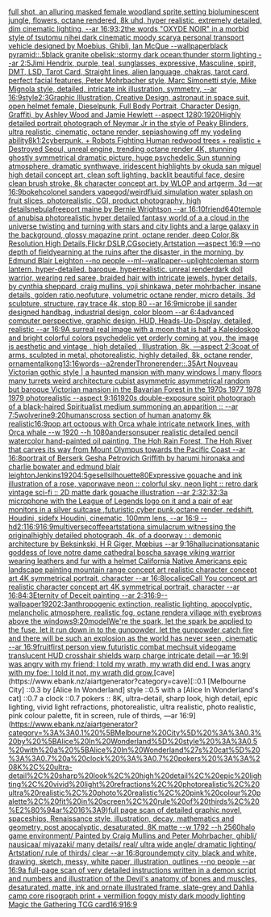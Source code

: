 [full shot, an alluring masked female woodland sprite,setting bioluminescent jungle, flowers, octane rendered, 8k uhd, hyper realistic, extremely detailed, dim cinematic lighting, --ar 16:9](https://www.ebank.nz/aiartgenerator?category=full%20shot%2C%20an%20alluring%20masked%20female%20woodland%20sprite%2Csetting%20bioluminescent%20jungle%2C%20flowers%2C%20octane%20rendered%2C%208k%20uhd%2C%20hyper%20realistic%2C%20extremely%20detailed%2C%20dim%20cinematic%20lighting%2C%20--ar%2016%3A9)[3:2](https://www.ebank.nz/aiartgenerator?category=3%3A2)[the words "OXYDE NOIR" in a morbid style of tsutomu nihei dark cinematic moody scary](https://www.ebank.nz/aiartgenerator?category=the%20words%20%22OXYDE%20NOIR%22%20in%20a%20morbid%20style%20of%20tsutomu%20nihei%20dark%20cinematic%20moody%20scary)[a personal transport vehicle designed by Moebius, Ghibli, Ian McQue --wallpaper](https://www.ebank.nz/aiartgenerator?category=a%20personal%20transport%20vehicle%20designed%20by%20Moebius%2C%20Ghibli%2C%20Ian%20McQue%20--wallpaper)[black pyramid::.5black granite obelisk::stormy dark ocean:thunder storm lighting --ar 2:5](https://www.ebank.nz/aiartgenerator?category=black%20pyramid%3A%3A.5black%20granite%20obelisk%3A%3Astormy%20dark%20ocean%3Athunder%20storm%20lighting%20--ar%202%3A5)[Jimi Hendrix, purple, teal, sunglasses, expressive, Masculine, spirit, DMT, LSD, Tarot Card, Straight lines, alien language, chakras, tarot card, perfect facial features, Peter Mohrbacher style, Marc Simonetti style, Mike Mignola style, detailed, intricate ink illustration, symmetry, --ar 16:9](https://www.ebank.nz/aiartgenerator?category=Jimi%20Hendrix%2C%20purple%2C%20teal%2C%20sunglasses%2C%20expressive%2C%20Masculine%2C%20spirit%2C%20DMT%2C%20LSD%2C%20Tarot%20Card%2C%20Straight%20lines%2C%20alien%20language%2C%20chakras%2C%20tarot%20card%2C%20perfect%20facial%20features%2C%20Peter%20Mohrbacher%20style%2C%20Marc%20Simonetti%20style%2C%20Mike%20Mignola%20style%2C%20detailed%2C%20intricate%20ink%20illustration%2C%20symmetry%2C%20--ar%2016%3A9)[style](https://www.ebank.nz/aiartgenerator?category=style)[2:3](https://www.ebank.nz/aiartgenerator?category=2%3A3)[Graphic Illustration, Creative Design, astronaut in space suit, open helmet female, Dieselpunk, Full Body Portrait, Character Design, Graffiti, by Ashley Wood and Jamie Hewlett --aspect 1280:1920](https://www.ebank.nz/aiartgenerator?category=Graphic%20Illustration%2C%20Creative%20Design%2C%20astronaut%20in%20space%20suit%2C%20open%20helmet%20female%2C%20Dieselpunk%2C%20Full%20Body%20Portrait%2C%20Character%20Design%2C%20Graffiti%2C%20by%20Ashley%20Wood%20and%20Jamie%20Hewlett%20--aspect%201280%3A1920)[Highly detailed portrait photograph of Neymar Jr in the style of Peaky Blinders, ultra realistic, cinematic, octane render, sepia](https://www.ebank.nz/aiartgenerator?category=Highly%20detailed%20portrait%20photograph%20of%20Neymar%20Jr%20in%20the%20style%20of%20Peaky%20Blinders%2C%20ultra%20realistic%2C%20cinematic%2C%20octane%20render%2C%20sepia)[showing off my yodeling ability](https://www.ebank.nz/aiartgenerator?category=showing%20off%20my%20yodeling%20ability)[8k](https://www.ebank.nz/aiartgenerator?category=8k)[1:2](https://www.ebank.nz/aiartgenerator?category=1%3A2)[cyberpunk. + Robots Fighting Human redwood trees + realistic + Destroyed Seoul, unreal engine, trending octane render 4K, stunning ghostly symmetrical dramatic picture, huge psychedelic Sun stunning atmosphere, dramatic synthwave, iridescent highlights by okuda san miguel high detail concept art, clean soft lighting, backlit beautiful face, desire clean brush stroke, 8k character concept art, by WLOP and artgerm, 3d  —ar 16:9](https://www.ebank.nz/aiartgenerator?category=cyberpunk.%20%2B%20Robots%20Fighting%20Human%20redwood%20trees%20%2B%20realistic%20%2B%20Destroyed%20Seoul%2C%20unreal%20engine%2C%20trending%20octane%20render%204K%2C%20stunning%20ghostly%20symmetrical%20dramatic%20picture%2C%20huge%20psychedelic%20Sun%20stunning%20atmosphere%2C%20dramatic%20synthwave%2C%20iridescent%20highlights%20by%20okuda%20san%20miguel%20high%20detail%20concept%20art%2C%20clean%20soft%20lighting%2C%20backlit%20beautiful%20face%2C%20desire%20clean%20brush%20stroke%2C%208k%20character%20concept%20art%2C%20by%20WLOP%20and%20artgerm%2C%203d%20%20%E2%80%94ar%2016%3A9)[bokeh](https://www.ebank.nz/aiartgenerator?category=bokeh)[colonel sanders vapegod](https://www.ebank.nz/aiartgenerator?category=colonel%20sanders%20vapegod)[/](https://www.ebank.nz/aiartgenerator?category=/)[weird](https://www.ebank.nz/aiartgenerator?category=weird)[fluid simulation water splash on fruit slices, photorealistic, CGI, product photography, high details](https://www.ebank.nz/aiartgenerator?category=fluid%20simulation%20water%20splash%20on%20fruit%20slices%2C%20photorealistic%2C%20CGI%2C%20product%20photography%2C%20high%20details)[nebula](https://www.ebank.nz/aiartgenerator?category=nebula)[freeport maine by Bernie Wrightson --ar 16:10](https://www.ebank.nz/aiartgenerator?category=freeport%20maine%20by%20Bernie%20Wrightson%20--ar%2016%3A10)[friend](https://www.ebank.nz/aiartgenerator?category=friend)[640](https://www.ebank.nz/aiartgenerator?category=640)[temple of anubis](https://www.ebank.nz/aiartgenerator?category=temple%20of%20anubis)[a photorealistic hyper detailed fantasy world of a a cloud in the universe twisting and turning with stars and city lights and a large galaxy in the background, glossy magazine print, octane render, deep Color,8k Resolution,High Details,Flickr,DSLR,CGsociety,Artstation —aspect 16:9 —no depth of field](https://www.ebank.nz/aiartgenerator?category=a%20photorealistic%20hyper%20detailed%20fantasy%20world%20of%20a%20a%20cloud%20in%20the%20universe%20twisting%20and%20turning%20with%20stars%20and%20city%20lights%20and%20a%20large%20galaxy%20in%20the%20background%2C%20glossy%20magazine%20print%2C%20octane%20render%2C%20deep%20Color%2C8k%20Resolution%2CHigh%20Details%2CFlickr%2CDSLR%2CCGsociety%2CArtstation%20%E2%80%94aspect%2016%3A9%20%E2%80%94no%20depth%20of%20field)[yearning at the ruins after the disaster, in the morning, by Edmund Blair Leighton --no people --ml](https://www.ebank.nz/aiartgenerator?category=yearning%20at%20the%20ruins%20after%20the%20disaster%2C%20in%20the%20morning%2C%20by%20Edmund%20Blair%20Leighton%20--no%20people%20--ml)[--wallpaper](https://www.ebank.nz/aiartgenerator?category=--wallpaper)[--uplight](https://www.ebank.nz/aiartgenerator?category=--uplight)[coleman storm lantern. hyper-detailed. baroque. hyperrealistic. unreal render](https://www.ebank.nz/aiartgenerator?category=coleman%20storm%20lantern.%20hyper-detailed.%20baroque.%20hyperrealistic.%20unreal%20render)[dark doll warrior, wearing red saree, braided hair with intricate jewels, hyper details, by cynthia sheppard, craig mullins, yoji shinkawa, peter mohrbacher, insane details, golden ratio,neofuture, volumetric octane render, micro details, 3d sculpture, structure, ray trace 4k, stop 80 --ar 16:9](https://www.ebank.nz/aiartgenerator?category=dark%20doll%20warrior%2C%20wearing%20red%20saree%2C%20braided%20hair%20with%20intricate%20jewels%2C%20hyper%20details%2C%20by%20cynthia%20sheppard%2C%20craig%20mullins%2C%20yoji%20shinkawa%2C%20peter%20mohrbacher%2C%20insane%20details%2C%20golden%20ratio%2Cneofuture%2C%20volumetric%20octane%20render%2C%20micro%20details%2C%203d%20sculpture%2C%20structure%2C%20ray%20trace%204k%2C%20stop%2080%20--ar%2016%3A9)[microbe jil sander designed handbag, industrial design, color bloom --ar 6:4](https://www.ebank.nz/aiartgenerator?category=microbe%20jil%20sander%20designed%20handbag%2C%20industrial%20design%2C%20color%20bloom%20--ar%206%3A4)[advanced computer perspective, graphic design, HUD, Heads-Up-Display, detailed, realistic --ar 16:9](https://www.ebank.nz/aiartgenerator?category=advanced%20computer%20perspective%2C%20graphic%20design%2C%20HUD%2C%20Heads-Up-Display%2C%20detailed%2C%20realistic%20--ar%2016%3A9)[A surreal real image with a moon that is half a Kaleidoskop and bright colorful colors psychedelic yet orderly coming at you, the image is aesthetic and vintage , high detailed , Illustration, 8k, —aspect 2:3](https://www.ebank.nz/aiartgenerator?category=A%20surreal%20real%20image%20with%20a%20moon%20that%20is%20half%20a%20Kaleidoskop%20and%20bright%20colorful%20colors%20psychedelic%20yet%20orderly%20coming%20at%20you%2C%20the%20image%20is%20aesthetic%20and%20vintage%20%2C%20high%20detailed%20%2C%20Illustration%2C%208k%2C%20%E2%80%94aspect%202%3A3)[coat of arms, sculpted in metal, photorealistic, highly detailed, 8k, octane render, ornamental](https://www.ebank.nz/aiartgenerator?category=coat%20of%20arms%2C%20sculpted%20in%20metal%2C%20photorealistic%2C%20highly%20detailed%2C%208k%2C%20octane%20render%2C%20ornamental)[kong](https://www.ebank.nz/aiartgenerator?category=kong)[13:16](https://www.ebank.nz/aiartgenerator?category=13%3A16)[words](https://www.ebank.nz/aiartgenerator?category=words)[--a2](https://www.ebank.nz/aiartgenerator?category=--a2)[render](https://www.ebank.nz/aiartgenerator?category=render)[Throne](https://www.ebank.nz/aiartgenerator?category=Throne)[render::](https://www.ebank.nz/aiartgenerator?category=render%3A%3A)[.35](https://www.ebank.nz/aiartgenerator?category=.35)[Art Nouveau Victorian gothic style | a haunted mansion  with many windows | many floors many turrets weird architecture cubist asymmetric asymmetrical random but baroque Victorian mansion in the Bavarian Forest  in the 1970s 1977 1978 1979 photorealistic --aspect 9:16](https://www.ebank.nz/aiartgenerator?category=Art%20Nouveau%20Victorian%20gothic%20style%20%7C%20a%20haunted%20mansion%20%20with%20many%20windows%20%7C%20many%20floors%20many%20turrets%20weird%20architecture%20cubist%20asymmetric%20asymmetrical%20random%20but%20baroque%20Victorian%20mansion%20in%20the%20Bavarian%20Forest%20%20in%20the%201970s%201977%201978%201979%20photorealistic%20--aspect%209%3A16)[1920s double-exposure spirit photograph of a black-haired Spiritualist medium summoning an apparition :: --ar 7:5](https://www.ebank.nz/aiartgenerator?category=1920s%20double-exposure%20spirit%20photograph%20of%20a%20black-haired%20Spiritualist%20medium%20summoning%20an%20apparition%20%3A%3A%20--ar%207%3A5)[wolverine](https://www.ebank.nz/aiartgenerator?category=wolverine)[9:20](https://www.ebank.nz/aiartgenerator?category=9%3A20)[humans](https://www.ebank.nz/aiartgenerator?category=humans)[cross section of human anatomy 8k realistic](https://www.ebank.nz/aiartgenerator?category=cross%20section%20of%20human%20anatomy%208k%20realistic)[16:9](https://www.ebank.nz/aiartgenerator?category=16%3A9)[pop art octopus with Orca whale intricate network lines, with Orca whale  --w 1920 --h 1080](https://www.ebank.nz/aiartgenerator?category=pop%20art%20octopus%20with%20Orca%20whale%20intricate%20network%20lines%2C%20with%20Orca%20whale%20%20--w%201920%20--h%201080)[anderson](https://www.ebank.nz/aiartgenerator?category=anderson)[super realistic detailed pencil watercolor hand-painted oil painting, The Hoh Rain Forest, The Hoh River that carves its way from Mount Olympus towards the Pacific Coast --ar 16:8](https://www.ebank.nz/aiartgenerator?category=super%20realistic%20detailed%20pencil%20watercolor%20hand-painted%20oil%20painting%2C%20The%20Hoh%20Rain%20Forest%2C%20The%20Hoh%20River%20that%20carves%20its%20way%20from%20Mount%20Olympus%20towards%20the%20Pacific%20Coast%20--ar%2016%3A8)[portrait of Berserk Gesha Petrovich Griffith by harumi hironaka and charlie bowater and edmund blair leighton](https://www.ebank.nz/aiartgenerator?category=portrait%20of%20Berserk%20Gesha%20Petrovich%20Griffith%20by%20harumi%20hironaka%20and%20charlie%20bowater%20and%20edmund%20blair%20leighton)[Jenkins](https://www.ebank.nz/aiartgenerator?category=Jenkins)[1920](https://www.ebank.nz/aiartgenerator?category=1920)[4:5](https://www.ebank.nz/aiartgenerator?category=4%3A5)[gesell](https://www.ebank.nz/aiartgenerator?category=gesell)[silhouette](https://www.ebank.nz/aiartgenerator?category=silhouette)[80](https://www.ebank.nz/aiartgenerator?category=80)[Expressive gouache and ink illustration of a rose, vaporwave neon :: colorful sky, neon light :: retro dark vintage sci-fi :: 2D matte dark gouache illustration  --ar 2:3](https://www.ebank.nz/aiartgenerator?category=Expressive%20gouache%20and%20ink%20illustration%20of%20a%20rose%2C%20vaporwave%20neon%20%3A%3A%20colorful%20sky%2C%20neon%20light%20%3A%3A%20retro%20dark%20vintage%20sci-fi%20%3A%3A%202D%20matte%20dark%20gouache%20illustration%20%20--ar%202%3A3)[2:3](https://www.ebank.nz/aiartgenerator?category=2%3A3)[2:3](https://www.ebank.nz/aiartgenerator?category=2%3A3)[a microphone with the League of Legends logo on it and a pair of ear monitors in a silver suitcase ,futuristic,cyber punk,octane render, redshift, Houdini, sidefx Houdini, cinematic, 100mm lens, --ar 16:9 --hd](https://www.ebank.nz/aiartgenerator?category=a%20microphone%20with%20the%20League%20of%20Legends%20logo%20on%20it%20and%20a%20pair%20of%20ear%20monitors%20in%20a%20silver%20suitcase%20%2Cfuturistic%2Ccyber%20punk%2Coctane%20render%2C%20redshift%2C%20Houdini%2C%20sidefx%20Houdini%2C%20cinematic%2C%20100mm%20lens%2C%20--ar%2016%3A9%20--hd)[2:1](https://www.ebank.nz/aiartgenerator?category=2%3A1)[16:9](https://www.ebank.nz/aiartgenerator?category=16%3A9)[16:9](https://www.ebank.nz/aiartgenerator?category=16%3A9)[multiverse](https://www.ebank.nz/aiartgenerator?category=multiverse)[coffee](https://www.ebank.nz/aiartgenerator?category=coffee)[artstation](https://www.ebank.nz/aiartgenerator?category=artstation)[a simulacrum witnessing the original](https://www.ebank.nz/aiartgenerator?category=a%20simulacrum%20witnessing%20the%20original)[highly detailed photograph, 4k, of a doorway : : demonic architecture by Beksinkski, H R Giger, Mœbius --ar 9:16](https://www.ebank.nz/aiartgenerator?category=highly%20detailed%20photograph%2C%204k%2C%20of%20a%20doorway%20%3A%20%3A%20demonic%20architecture%20by%20Beksinkski%2C%20H%20R%20Giger%2C%20M%C5%93bius%20--ar%209%3A16)[hallucination](https://www.ebank.nz/aiartgenerator?category=hallucination)[satanic goddess of love notre dame cathedral bosch](https://www.ebank.nz/aiartgenerator?category=satanic%20goddess%20of%20love%20notre%20dame%20cathedral%20bosch)[a savage viking warrior wearing leathers and fur with a helmet California Native Americans epic landscape painting mountain range concept art realistic character concept art 4K symmetrical portrait, character --ar 16:8](https://www.ebank.nz/aiartgenerator?category=a%20savage%20viking%20warrior%20wearing%20leathers%20and%20fur%20with%20a%20helmet%20California%20Native%20Americans%20epic%20landscape%20painting%20mountain%20range%20concept%20art%20realistic%20character%20concept%20art%204K%20symmetrical%20portrait%2C%20character%20--ar%2016%3A8)[local](https://www.ebank.nz/aiartgenerator?category=local)[ice](https://www.ebank.nz/aiartgenerator?category=ice)[Call You concept art realistic character concept art 4K symmetrical portrait, character --ar 16:8](https://www.ebank.nz/aiartgenerator?category=Call%20You%20concept%20art%20realistic%20character%20concept%20art%204K%20symmetrical%20portrait%2C%20character%20--ar%2016%3A8)[4:3](https://www.ebank.nz/aiartgenerator?category=4%3A3)[Eternity of Deceit painting --ar 2:3](https://www.ebank.nz/aiartgenerator?category=Eternity%20of%20Deceit%20painting%20--ar%202%3A3)[16:9](https://www.ebank.nz/aiartgenerator?category=16%3A9)[--wallpaper](https://www.ebank.nz/aiartgenerator?category=--wallpaper)[1920](https://www.ebank.nz/aiartgenerator?category=1920)[2:3](https://www.ebank.nz/aiartgenerator?category=2%3A3)[anthropogenic extinction, realistic lighting, apocolyptic, melancholic atmosphere, realistic fog, octane render](https://www.ebank.nz/aiartgenerator?category=anthropogenic%20extinction%2C%20realistic%20lighting%2C%20apocolyptic%2C%20melancholic%20atmosphere%2C%20realistic%20fog%2C%20octane%20render)[a village with eyebrows above the windows](https://www.ebank.nz/aiartgenerator?category=a%20village%20with%20eyebrows%20above%20the%20windows)[9:20](https://www.ebank.nz/aiartgenerator?category=9%3A20)[model](https://www.ebank.nz/aiartgenerator?category=model)[We're the spark, let the spark be applied to the fuse, let it run down in to the gunpowder, let the gunpowder catch fire and there will be such an explosion as the world has never seen, cinematic --ar 16:9](https://www.ebank.nz/aiartgenerator?category=We%27re%20the%20spark%2C%20let%20the%20spark%20be%20applied%20to%20the%20fuse%2C%20let%20it%20run%20down%20in%20to%20the%20gunpowder%2C%20let%20the%20gunpowder%20catch%20fire%20and%20there%20will%20be%20such%20an%20explosion%20as%20the%20world%20has%20never%20seen%2C%20cinematic%20--ar%2016%3A9)[fruit](https://www.ebank.nz/aiartgenerator?category=fruit)[first person view futuristic combat mechsuit videogame translucent HUD crosshair shields warp charge intricate detail —ar 16:9](https://www.ebank.nz/aiartgenerator?category=first%20person%20view%20futuristic%20combat%20mechsuit%20videogame%20translucent%20HUD%20crosshair%20shields%20warp%20charge%20intricate%20detail%20%E2%80%94ar%2016%3A9)[I was angry with my friend: I told my wrath, my wrath did end. I was angry with my foe: I told it not, my wrath did grow.](https://www.ebank.nz/aiartgenerator?category=I%20was%20angry%20with%20my%20friend%3A%20I%20told%20my%20wrath%2C%20my%20wrath%20did%20end.%20I%20was%20angry%20with%20my%20foe%3A%20I%20told%20it%20not%2C%20my%20wrath%20did%20grow.)[cave](https://www.ebank.nz/aiartgenerator?category=cave)[::0.1 [Melbourne City] ::0.3 by [Alice In Wonderland] style ::0.5 with a [Alice In Wonderland's cat] ::0.7 a clock ::0.7 pokers :: 8K, ultra-detail, sharp look, high detail, epic lighting, vivid light refractions, photorealistic, ultra realistic, photo realistic, pink colour palette, fit in screen, rule of thirds, —ar 16:9](https://www.ebank.nz/aiartgenerator?category=%3A%3A0.1%20%5BMelbourne%20City%5D%20%3A%3A0.3%20by%20%5BAlice%20In%20Wonderland%5D%20style%20%3A%3A0.5%20with%20a%20%5BAlice%20In%20Wonderland%27s%20cat%5D%20%3A%3A0.7%20a%20clock%20%3A%3A0.7%20pokers%20%3A%3A%208K%2C%20ultra-detail%2C%20sharp%20look%2C%20high%20detail%2C%20epic%20lighting%2C%20vivid%20light%20refractions%2C%20photorealistic%2C%20ultra%20realistic%2C%20photo%20realistic%2C%20pink%20colour%20palette%2C%20fit%20in%20screen%2C%20rule%20of%20thirds%2C%20%E2%80%94ar%2016%3A9)[full page scan of detailed graphic novel, spaceships, Renaissance style, illustration, decay, mathematics and geometry, post apocalyptic, desaturated, 8K matte --w 1792 --h 2560](https://www.ebank.nz/aiartgenerator?category=full%20page%20scan%20of%20detailed%20graphic%20novel%2C%20spaceships%2C%20Renaissance%20style%2C%20illustration%2C%20decay%2C%20mathematics%20and%20geometry%2C%20post%20apocalyptic%2C%20desaturated%2C%208K%20matte%20--w%201792%20--h%202560)[halo game environment/ Painted by Craig Mullins and Peter Mohrbacher, ghibli/ nausicaa/ miyazaki/ many details/ real/ ultra wide angle/ dramatic lighting/ Artstation/ rule of thirds/ clear --ar 16:8](https://www.ebank.nz/aiartgenerator?category=halo%20game%20environment/%20Painted%20by%20Craig%20Mullins%20and%20Peter%20Mohrbacher%2C%20ghibli/%20nausicaa/%20miyazaki/%20many%20details/%20real/%20ultra%20wide%20angle/%20dramatic%20lighting/%20Artstation/%20rule%20of%20thirds/%20clear%20--ar%2016%3A8)[ground](https://www.ebank.nz/aiartgenerator?category=ground)[empty city, black and white, drawing, sketch, messy, white paper, illustration, outlines --no people --ar 16:9](https://www.ebank.nz/aiartgenerator?category=empty%20city%2C%20black%20and%20white%2C%20drawing%2C%20sketch%2C%20messy%2C%20white%20paper%2C%20illustration%2C%20outlines%20--no%20people%20--ar%2016%3A9)[a full-page scan of very detailed instructions written in a demon script and numbers and illustration of the Devil's anatomy of bones and muscles, desaturated, matte, ink and ornate illustrated frame, slate-grey and Dahlia camp core risograph print + vermillion foggy misty dark moody lighting Magic the Gathering TCG card](https://www.ebank.nz/aiartgenerator?category=a%20full-page%20scan%20of%20very%20detailed%20instructions%20written%20in%20a%20demon%20script%20and%20numbers%20and%20illustration%20of%20the%20Devil%27s%20anatomy%20of%20bones%20and%20muscles%2C%20desaturated%2C%20matte%2C%20ink%20and%20ornate%20illustrated%20frame%2C%20slate-grey%20and%20Dahlia%20camp%20core%20risograph%20print%20%2B%20vermillion%20foggy%20misty%20dark%20moody%20lighting%20Magic%20the%20Gathering%20TCG%20card)[16:9](https://www.ebank.nz/aiartgenerator?category=16%3A9)[16:9](https://www.ebank.nz/aiartgenerator?category=16%3A9)
